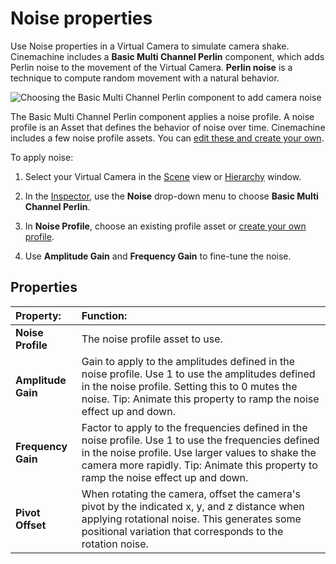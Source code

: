 # Noise properties

Use Noise properties in a Virtual Camera to simulate camera shake. Cinemachine includes a __Basic Multi Channel Perlin__ component, which adds Perlin noise to the movement of the Virtual Camera. __Perlin noise__ is a technique to compute random movement with a natural behavior.

![Choosing the Basic Multi Channel Perlin component to add camera noise](images/CinemachineBasicMultiChannelPerlin.png)

The Basic Multi Channel Perlin component applies a noise profile. A noise profile is an Asset that defines the behavior of noise over time. Cinemachine includes a few noise profile assets. You can [edit these and create your own](CinemachineNoiseProfiles.html).

To apply noise:

1. Select your Virtual Camera in the [Scene](https://docs.unity3d.com/Manual/UsingTheSceneView.html) view or [Hierarchy](https://docs.unity3d.com/Manual/Hierarchy.html) window.

2. In the [Inspector](https://docs.unity3d.com/Manual/UsingTheInspector.html), use the  __Noise__ drop-down menu to choose __Basic Multi Channel Perlin__.

3. In __Noise Profile__, choose an existing profile asset or [create your own profile](CinemachineNoiseProfiles.html).

4. Use __Amplitude Gain__ and __Frequency Gain__ to fine-tune the noise.

## Properties

| **Property:** | **Function:** |
|:---|:---|
| __Noise Profile__ | The noise profile asset to use.|
| __Amplitude Gain__ | Gain to apply to the amplitudes defined in the noise profile. Use 1 to use the amplitudes defined in the noise profile. Setting this to 0 mutes the noise. Tip: Animate this property to ramp the noise effect up and down.|
| __Frequency Gain__ | Factor to apply to the frequencies defined in the noise profile. Use 1 to use the frequencies defined in the noise profile. Use larger values to shake the camera more rapidly. Tip: Animate this property to ramp the noise effect up and down. |
| __Pivot Offset__ | When rotating the camera, offset the camera's pivot by the indicated x, y, and z distance when applying rotational noise.  This generates some positional variation that corresponds to the rotation noise. |



